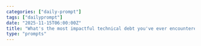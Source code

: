 ```yaml
---
categories: ["daily-prompt"]
tags: ["dailyprompt"]
date: "2025-11-15T06:00:00Z"
title: "What's the most impactful technical debt you've ever encountered, and how did your team address it (or fail to)?"
type: "prompts"
---
```


